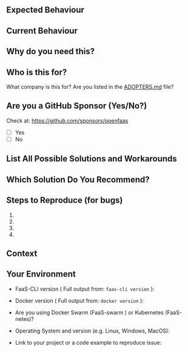 <!--- Provide a general summary of the issue in the Title above -->

## Expected Behaviour
<!--- If you're describing a bug, tell us what should happen -->
<!--- If you're suggesting a change/improvement, tell us how it should work -->

## Current Behaviour
<!--- If describing a bug, tell us what happens instead of the expected behaviour -->
<!--- If suggesting a change/improvement, explain the difference from current behaviour -->

<!-- How is this affecting you? What task are you trying to accomplish? -->
## Why do you need this?

<!-- Attempts to mask or hide this may result in the issue being closed -->
## Who is this for?

What company is this for? Are you listed in the [ADOPTERS.md](https://github.com/openfaas/faas/blob/master/ADOPTERS.md) file?

## Are you a GitHub Sponsor (Yes/No?)

<!-- Issues created by customers or monthly sponsors get priority -->

Check at: https://github.com/sponsors/openfaas
- [ ] Yes
- [ ] No

## List All Possible Solutions and Workarounds
<!--- Suggest a fix/reason for the bug, or ideas how to implement  -->
<!--- the addition or change -->
<!--- Is there a workaround which could avoid making changes? -->

## Which Solution Do You Recommend?
<!--- Pick your preferred solution, if you were to implement and maintain this change -->

## Steps to Reproduce (for bugs)
<!--- Provide a link to a live example, or an unambiguous set of steps to -->
<!--- reproduce this bug. Include code to reproduce, if relevant -->
1.
2.
3.
4.

## Context
<!--- How has this issue affected you? What are you trying to accomplish? -->
<!--- Providing context helps us come up with a solution that is most useful in the real world -->

## Your Environment
<!--- Include as many relevant details about the environment you experienced the bug in -->
* FaaS-CLI version ( Full output from: `faas-cli version` ):

* Docker version ( Full output from: `docker version` ):

* Are you using Docker Swarm (FaaS-swarm ) or Kubernetes (FaaS-netes)?

* Operating System and version (e.g. Linux, Windows, MacOS):

* Link to your project or a code example to reproduce issue:
